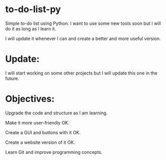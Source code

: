 # to-do-list-py
Simple to-do list using Python. I want to use some new tools soon but I will do it as long as I learn it.

I will update it whenever I can and create a better and more useful version.

# Update: 
I will start working on some other projects but I will update this one in the future.

# Objectives:
  Upgrade the code and structure as I am learning.
  
  Make it more user-friendly OK.
  
  Create a GUI and buttons with it OK.
  
  Create a website version of it OK.
  
  Learn Git and improve programming concepts.
